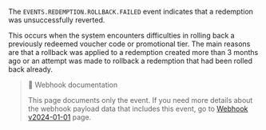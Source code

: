 The `EVENTS.REDEMPTION.ROLLBACK.FAILED` event indicates that a redemption was unsuccessfully reverted.

This occurs when the system encounters difficulties in rolling back a previously redeemed voucher code or promotional tier. The main reasons are that a rollback was applied to a redemption created more than 3 months ago or an attempt was made to rollback a redemption that had been rolled back already.

> 📘 Webhook documentation
>
> This page documents only the event. If you need more details about the webhook payload data that includes this event, go to [Webhook v2024-01-01](ref:introduction-to-webhooks "Introduction to webhooks v2024-01-01") page.